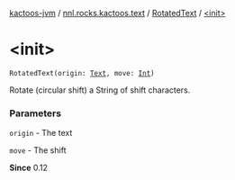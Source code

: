 [kactoos-jvm](../../index.md) / [nnl.rocks.kactoos.text](../index.md) / [RotatedText](index.md) / [&lt;init&gt;](.)

# &lt;init&gt;

`RotatedText(origin: `[`Text`](../../nnl.rocks.kactoos/-text/index.md)`, move: `[`Int`](https://kotlinlang.org/api/latest/jvm/stdlib/kotlin/-int/index.html)`)`

Rotate (circular shift) a String of shift characters.

### Parameters

`origin` - The text

`move` - The shift

**Since**
0.12


